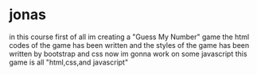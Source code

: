 # jonas
in this course first of all im creating a "Guess My Number" game
the html codes of the game has been written and the styles of the game has been written by bootstrap and css
now im gonna work on some javascript 
this game is all "html,css,and javascript"
